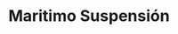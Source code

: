 ---
title: "Maritimo Suspensión"
url: /guillermo-enrique-hudson/maritimo-suspension/
shop: Autowerkstatt
---